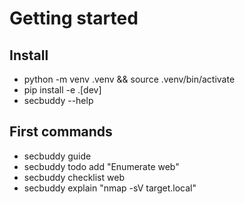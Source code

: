 # Getting started

## Install

- python -m venv .venv && source .venv/bin/activate
- pip install -e .[dev]
- secbuddy --help

## First commands
- secbuddy guide
- secbuddy todo add "Enumerate web"
- secbuddy checklist web
- secbuddy explain "nmap -sV target.local"

